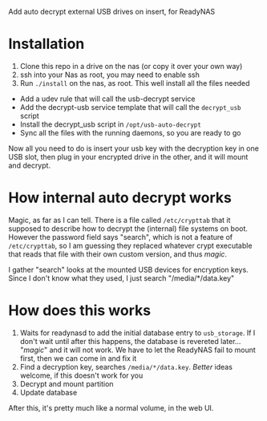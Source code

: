 
Add auto decrypt external USB drives on insert, for ReadyNAS

# Installation

1. Clone this repo in a drive on the nas (or copy it over your own way)
1. ssh into your Nas as root, you may need to enable ssh
1. Run `./install` on the nas, as root. This well install all the files needed
  - Add a udev rule that will call the usb-decrypt service
  - Add the decrypt-usb service template that will call the `decrypt_usb` script
  - Install the decrypt_usb script in `/opt/usb-auto-decrypt`
  - Sync all the files with the running daemons, so you are ready to go

Now all you need to do is insert your usb key with the decryption key in one USB slot, then plug in your encrypted drive in the other, and it will mount and decrypt.

# How internal auto decrypt works

Magic, as far as I can tell. There is a file called `/etc/crypttab` that it supposed to describe how to decrypt the (internal) file systems on boot. However the password field says "search", which is not a feature of `/etc/crypttab`, so I am guessing they replaced whatever crypt executable that reads that file with their own custom version, and thus _magic_.

I gather "search" looks at the mounted USB devices for encryption keys. Since I don't know what they used, I just search "/media/*/data.key"

# How does this works

1. Waits for readynasd to add the initial database entry to `usb_storage`. If I don't wait until after this happens, the database is revereted later... "_magic_" and it will not work. We have to let the ReadyNAS fail to mount first, then we can come in and fix it
2. Find a decryption key, searches `/media/*/data.key`. _Better_ ideas welcome, if this doesn't work for you
3. Decrypt and mount partition
4. Update database

After this, it's pretty much like a normal volume, in the web UI.